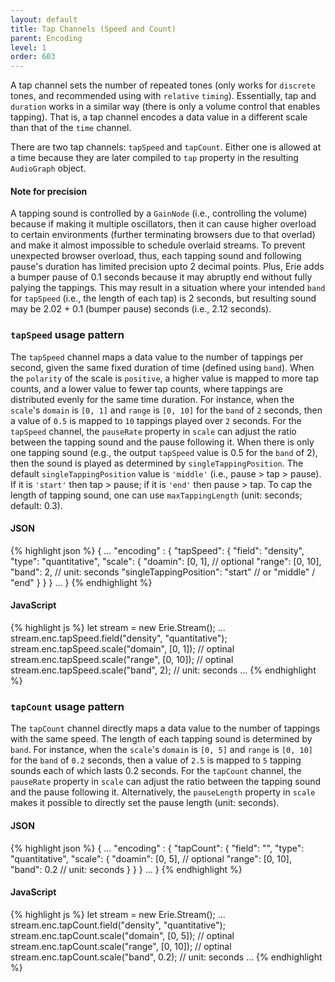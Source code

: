 ```yaml
---
layout: default
title: Tap Channels (Speed and Count)
parent: Encoding
level: 1
order: 603
---
```


A tap channel sets the number of repeated tones (only works for `discrete` tones, and recommended using with `relative` `timing`).
Essentially, tap and `duration` works in a similar way (there is only a volume control that enables tapping).
That is, a tap channel encodes a data value in a different scale than that of the `time` channel.

There are two tap channels: `tapSpeed` and `tapCount`.
Either one is allowed at a time
because they are later compiled to `tap` property in the resulting `AudioGraph` object.

#### Note for precision
A tapping sound is controlled by a `GainNode` (i.e., controlling the volume)
because if making it multiple oscillators, then it can cause higher overload to certain environments (further terminating browsers due to that overlad) and make it almost impossible to schedule overlaid streams. 
To prevent unexpected browser overload, thus, each tapping sound and following pause's duration has limited precision upto 2 decimal points. 
Plus, Erie adds a bumper pause of 0.1 seconds because it may abruptly end without fully palying the tappings. 
This may result in a situation where your intended `band` for `tapSpeed` (i.e., the length of each tap) is 2 seconds, but resulting sound may be 2.02 + 0.1 (bumper pause) seconds (i.e., 2.12 seconds).

### `tapSpeed` usage pattern

The `tapSpeed` channel maps a data value to the number of tappings per second, given the same fixed duration of time (defined using `band`).
When the `polarity` of the scale is `positive`, a higher value is mapped to more tap counts, and a lower value to fewer tap counts,
where tappings are distributed evenly for the same time duration.
For instance, when the `scale`'s `domain` is `[0, 1]` and `range` is `[0, 10]` for the `band` of `2` seconds,
then a value of `0.5` is mapped to `10` tappings played over `2` seconds.
For the `tapSpeed` channel, the `pauseRate` property in `scale` can adjust the ratio between the tapping sound and the pause following it.
When there is only one tapping sound (e.g., the output `tapSpeed` value is 0.5 for the `band` of 2), then the sound is played as determined by `singleTappingPosition`.
The default `singleTappingPosition` value is `'middle'` (i.e., pause > tap > pause).
If it is `'start'` then tap > pause; if it is `'end'` then pause > tap.
To cap the length of tapping sound, one can use `maxTappingLength` (unit: seconds; default: 0.3). 

<code-groups>
<code-group>
<h4>JSON</h4>
{% highlight json %}
{
  ...
  "encoding" : {
    "tapSpeed": {
      "field": "density",
      "type": "quantitative",
      "scale": {
        "doamin": [0, 1], // optional
        "range": [0, 10],
        "band": 2, // unit: seconds
        "singleTappingPosition": "start" // or "middle" / "end"
      }
    }
  }
  ...
}
{% endhighlight %}
</code-group>
<code-group>
<h4>JavaScript</h4>
{% highlight js %}
let stream = new Erie.Stream();
...
stream.enc.tapSpeed.field("density", "quantitative");
stream.enc.tapSpeed.scale("domain", [0, 1]); // optinal
stream.enc.tapSpeed.scale("range", [0, 10]); // optinal
stream.enc.tapSpeed.scale("band", 2); // unit: seconds
...
{% endhighlight %}
</code-group>
</code-groups>

<!-- todo: example -->

### `tapCount` usage pattern

The `tapCount` channel directly maps a data value to the number of tappings with the same speed.
The length of each tapping sound is determined by `band`.
For instance, when the `scale`'s `domain` is `[0, 5]` and `range` is `[0, 10]` for the `band` of `0.2` seconds,
then a value of `2.5` is mapped to `5` tapping sounds each of which lasts 0.2 seconds.
For the `tapCount` channel, the `pauseRate` property in `scale` can adjust the ratio between the tapping sound and the pause following it.
Alternatively, the `pauseLength` property in `scale` makes it possible to directly set the pause length (unit: seconds).

<code-groups>
<code-group>
<h4>JSON</h4>
{% highlight json %}
{
  ...
  "encoding" : {
    "tapCount": {
      "field": "",
      "type": "quantitative",
      "scale": {
        "doamin": [0, 5], // optional
        "range": [0, 10],
        "band": 0.2 // unit: seconds
      }
    }
  }
  ...
}
{% endhighlight %}
</code-group>
<code-group>
<h4>JavaScript</h4>
{% highlight js %}
let stream = new Erie.Stream();
...
stream.enc.tapCount.field("density", "quantitative");
stream.enc.tapCount.scale("domain", [0, 5]); // optinal
stream.enc.tapCount.scale("range", [0, 10]); // optinal
stream.enc.tapCount.scale("band", 0.2); // unit: seconds
...
{% endhighlight %}
</code-group>
</code-groups>

<!-- todo: example -->